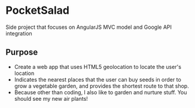# PocketSalad
Side project that focuses on AngularJS MVC model and Google API integration

## Purpose
* Create a web app that uses HTML5 geolocation to locate the user's location
* Indicates the nearest places that the user can buy seeds in order to grow a vegetable garden, and provides the shortest route to that shop.
* Because other than coding, I also like to garden and nurture stuff.  You should see my new air plants!
